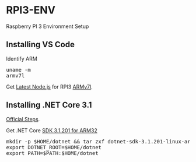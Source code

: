 # RPI3-ENV
Raspberry PI 3 Environment Setup

## Installing VS Code
Identify ARM 
<pre>
uname -m
armv7l</pre>
Get [Latest Node.js](https://nodejs.org/en/download/) for RPI3 [ARMv7l](https://nodejs.org/dist/v12.16.1/node-v12.16.1-linux-armv7l.tar.xz).

## Installing .NET Core 3.1

[Official Steps](https://dotnet.microsoft.com/download/dotnet-core/thank-you/sdk-3.1.201-linux-arm32-binaries).

Get .NET Core [SDK 3.1.201 for ARM32](https://download.visualstudio.microsoft.com/download/pr/ccbcbf70-9911-40b1-a8cf-e018a13e720e/03c0621c6510f9c6f4cca6951f2cc1a4/dotnet-sdk-3.1.201-linux-arm.tar.gz)

<pre>
mkdir -p $HOME/dotnet && tar zxf dotnet-sdk-3.1.201-linux-arm.tar.gz -C $HOME/dotnet
export DOTNET_ROOT=$HOME/dotnet
export PATH=$PATH:$HOME/dotnet
</pre>
